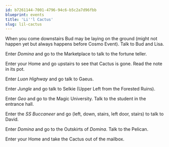 ```yaml
---
id: b7261144-7001-4796-94c6-b5c2a7d96fbb
blueprint: events
title: 'Li''l Cactus'
slug: lil-cactus
---
```

When you come downstairs Bud may be laying on the ground (might not happen yet but always happens before Cosmo Event). Talk to Bud and Lisa.

Enter *Domina* and go to the Marketplace to talk to the fortune teller.

Enter your Home and go upstairs to see that Cactus is gone. Read the note in its pot.

Enter *Luon Highway* and go talk to Gaeus.

Enter *Jungle* and go talk to Selkie (Upper Left from the Forested Ruins).

Enter *Geo* and go to the Magic University. Talk to the student in the entrance hall.

Enter the *SS Buccaneer* and go (left, down, stairs, left door, stairs) to talk to David.

Enter *Domina* and go to the Outskirts of *Domina*. Talk to the Pelican.

Enter your Home and take the Cactus out of the mailbox.